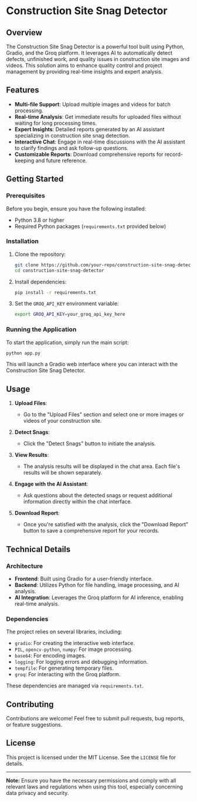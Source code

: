 # Construction Site Snag Detector

## Overview

The Construction Site Snag Detector is a powerful tool built using Python, Gradio, and the Groq platform. It leverages AI to automatically detect defects, unfinished work, and quality issues in construction site images and videos. This solution aims to enhance quality control and project management by providing real-time insights and expert analysis.

## Features

- **Multi-file Support**: Upload multiple images and videos for batch processing.
- **Real-time Analysis**: Get immediate results for uploaded files without waiting for long processing times.
- **Expert Insights**: Detailed reports generated by an AI assistant specializing in construction site snag detection.
- **Interactive Chat**: Engage in real-time discussions with the AI assistant to clarify findings and ask follow-up questions.
- **Customizable Reports**: Download comprehensive reports for record-keeping and future reference.

## Getting Started

### Prerequisites

Before you begin, ensure you have the following installed:

- Python 3.8 or higher
- Required Python packages (`requirements.txt` provided below)

### Installation

1. Clone the repository:
   ```bash
   git clone https://github.com/your-repo/construction-site-snag-detector.git
   cd construction-site-snag-detector
   ```

2. Install dependencies:
   ```bash
   pip install -r requirements.txt
   ```

3. Set the `GROQ_API_KEY` environment variable:
   ```bash
   export GROQ_API_KEY=your_groq_api_key_here
   ```

### Running the Application

To start the application, simply run the main script:

```bash
python app.py
```

This will launch a Gradio web interface where you can interact with the Construction Site Snag Detector.

## Usage

1. **Upload Files**:
   - Go to the "Upload Files" section and select one or more images or videos of your construction site.

2. **Detect Snags**:
   - Click the "Detect Snags" button to initiate the analysis.

3. **View Results**:
   - The analysis results will be displayed in the chat area. Each file's results will be shown separately.

4. **Engage with the AI Assistant**:
   - Ask questions about the detected snags or request additional information directly within the chat interface.

5. **Download Report**:
   - Once you're satisfied with the analysis, click the "Download Report" button to save a comprehensive report for your records.

## Technical Details

### Architecture

- **Frontend**: Built using Gradio for a user-friendly interface.
- **Backend**: Utilizes Python for file handling, image processing, and AI analysis.
- **AI Integration**: Leverages the Groq platform for AI inference, enabling real-time analysis.

### Dependencies

The project relies on several libraries, including:

- `gradio`: For creating the interactive web interface.
- `PIL`, `opencv-python`, `numpy`: For image processing.
- `base64`: For encoding images.
- `logging`: For logging errors and debugging information.
- `tempfile`: For generating temporary files.
- `groq`: For interacting with the Groq platform.

These dependencies are managed via `requirements.txt`.

## Contributing

Contributions are welcome! Feel free to submit pull requests, bug reports, or feature suggestions.

## License

This project is licensed under the MIT License. See the `LICENSE` file for details.

---

**Note:** Ensure you have the necessary permissions and comply with all relevant laws and regulations when using this tool, especially concerning data privacy and security.